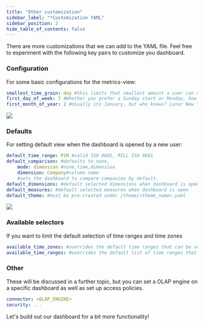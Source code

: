 ```yaml
---
title: "Other customization"
sidebar_label: "*Customization YAML"
sidebar_position: 2
hide_table_of_contents: false
---
```

There are more customizations that we can add to the YAML file. Feel free to experiment with the following key pairs to customize you dashboard.


### Configuration ###
For some basic configurations for the metrics-view:

```yaml
smallest_time_grain: day #this limits that smallest amount a user can drill
first_day_of_week: 7 #Whether you prefer a Sunday start or Monday, how about Wednesday?
first_month_of_year: 2 #Usually its January, but who knows? Lunar New Years?
```
<img src = '/img/tutorials/103/dashboard-config.gif' class='rounded-gif' />
<br />

### Defaults ###
For setting default view when the dashboard is opened by a new user:

```yaml
default_time_range: P1M #valid ISO 8601, RILL ISO 8601
default_comparison: #defaults to none,
	mode: dimension #none,time,dimension
	dimension: Company#column name
	#sets the dashboard to compare companies by default.
default_dimensions: #default selected dimensions when dashboard is open
default_measures: #default selected measures when dashboard is open
default_theme: #must be pre-created under /theme/<theme_name>.yaml
```

<img src = '/img/tutorials/103/dashboard-defaults.gif' class='rounded-gif' />
<br />


### Available selectors ###
If you want to limit the default selection of time ranges and time zones

```yaml
available_time_zones: #overrides the default time ranges that can be selected by users
available_time_ranges: #overrides the default list of time ranges that can be selected by users
```


### Other ###
These will be discussed in a further topic, but you can set a OLAP engine on a specific dashboard as well as set up access policies.

```yaml
connector: <OLAP_ENGINE>
security: ...
```

Let's build out our dashboard for a bit more functionality!
